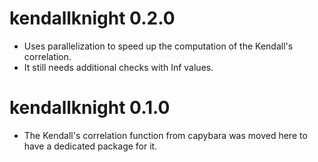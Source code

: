 # kendallknight 0.2.0

* Uses parallelization to speed up the computation of the Kendall's correlation.
* It still needs additional checks with Inf values.

# kendallknight 0.1.0

* The Kendall's correlation function from capybara was moved here to have a
  dedicated package for it.
